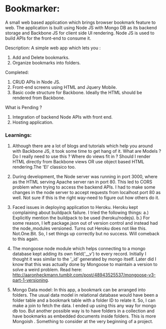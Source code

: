 # Bookmarker:

A small web based application which brings browser bookmark feature to web. The application is built using Node JS with Mongo DB as its backend storage and Backbone JS for client side UI rendering. Node JS is used to build APIs for the front-end to consume it.

Description:
A simple web app which lets you :
1. Add and Delete bookmarks.
2. Organize bookmarks into folders.


Completed:
1. CRUD APIs in Node JS.
2. Front-end screens using HTML and Jquery Mobile.
3. Basic code structure for Backbone. Ideally the HTML should be rendered from Backbone.


What is Pending ?
1. Integration of backend Node APIs with front end.
2. Hosting application.

### Learnings:
1. Although there are a lot of blogs and tutorials which help you around with Backbone JS, it took some time to get hang of it. What are Models ? Do I really need to use this ? Where do views fit in ? Should I render HTML directly from Backbone views OR use object based HTML rendering.The 'El' classico too.

2. During development, the Node server was running in port 3000, where as the HTML serving Apache server ran in port 80. This led to CORS problem when trying to access the backend APIs. I had to make some changes in the node server to accept requests from localhost port 80 as well. Not sure if this is the right way-need to figure out how others do it.

3. Faced issues in deploying application to Heroku. Heroku kept complaining about buildpack failure. I tried the following things:
   a.) Explicitly mention the buildpack to be used (heroku/nodejs).
   b.) For some reason, I left package.json out of version control and instead had the node_modules versioned. Turns out Heroku does not like this. Not.One.Bit. So, I set things up correctly but no success. Will comeback to this again.

4. The mongoose node module which helps connecting to a mongo database kept adding its own field('__v') to every record. Initially I thought it was similar to the '_id' generated by mongo itself. Later did I know that this was actually done by Mongoose to maintain a version to solve a weird problem. Read here: http://aaronheckmann.tumblr.com/post/48943525537/mongoose-v3-part-1-versioning.

5. Mongo Data model: In this app, a bookmark can be arranged into folders. The usual data model in relational database would have been a folder table and a bookmark table with a folder ID to relate it. So, I can make a join to fetch the data. I ended up using this any way for mongo db too. But another possible way is to have folders in a collection and have bookmarks as embedded documents inside folders. This is more Mongoish . Something to consider at the very beginning of a project.
